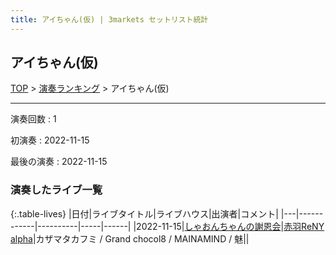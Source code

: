 ```yaml
---
title: アイちゃん(仮) | 3markets セットリスト統計
---
```

## アイちゃん(仮)


[TOP](/setlist/) > [演奏ランキング](songs.html) > アイちゃん(仮)

___

演奏回数
: 1

初演奏
: 2022-11-15

最後の演奏
: 2022-11-15

### 演奏したライブ一覧

{:.table-lives}
|日付|ライブタイトル|ライブハウス|出演者|コメント|
|---|------------|----------|-----|------|
|<span class="nowrap">2022-11-15</span>|[しゃおんちゃんの謝恩会](live042.html)|[赤羽ReNY alpha](livehouse046.html)|カザマタカフミ / Grand chocol8 / MAINAMIND / 魅||

